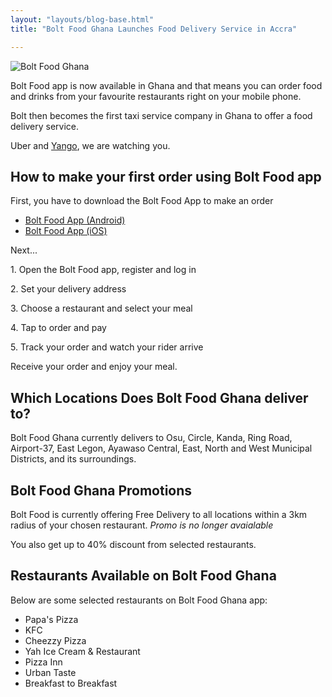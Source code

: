```yaml
---
layout: "layouts/blog-base.html"
title: "Bolt Food Ghana Launches Food Delivery Service in Accra"

---
```


<img src= "/images/blogpics/bolt-food-ghana.jpg" alt= "Bolt Food Ghana" class= "img-responsive center-block" loading="lazy">

<p>Bolt Food app is now available in Ghana and that means you can 
       order food and drinks from your favourite restaurants right on your mobile phone.  
     </p>     
      <p>Bolt then becomes the first taxi service company in Ghana to offer a food delivery service.</p>
      <p>Uber and <a href="yango-ghana-app">Yango</a>, we are watching you.</p>
      <h2>How to make your first order using Bolt Food app</h2>    
      <p>First, you have to download the Bolt Food App to make an order</p>
      <ul>
       <li><a href="https://play.google.com/store/apps/details?id=com.bolt.deliveryclient" rel="noopener">Bolt Food App (Android)</a></li>
       <li><a href="https://itunes.apple.com/gh/app/bolt-food/id1451492388" rel="noopener">Bolt Food App (iOS)</a></li>
      </ul>
     <p>Next...</p>
     <p>1. Open the Bolt Food app, register and log in</p>
     <p>2. Set your delivery address</p>
     <p>3. Choose a restaurant and select your meal</p>
     <p>4. Tap to order and pay</p>
     <p>5. Track your order and watch your rider arrive </p>
     <p>Receive your order and enjoy your meal.</p>

<h2>Which Locations Does Bolt Food Ghana deliver to?</h2>
     <p>Bolt Food Ghana currently delivers to Osu, Circle, Kanda, 
      Ring Road, Airport-37, East Legon, Ayawaso Central, East, North and West Municipal Districts, and its surroundings.</p>

<h2>Bolt Food Ghana Promotions</h2> 
     <p>Bolt Food is currently offering Free Delivery to all locations 
      within a 3km radius of your chosen restaurant. <em>Promo is no longer avaialable</em></p>
     <p>You also get up to 40% discount from selected restaurants.</p> 

<h2>Restaurants Available on Bolt Food Ghana</h2>
     <p>Below are some selected restaurants on Bolt Food Ghana app:</p>
     <ul>
      <li>Papa's Pizza</li>
      <li>KFC</li>
      <li>Cheezzy Pizza</li>
      <li>Yah Ice Cream & Restaurant</li>
      <li>Pizza Inn</li>
      <li>Urban Taste</li>
      <li>Breakfast to Breakfast</li>
     </ul>

